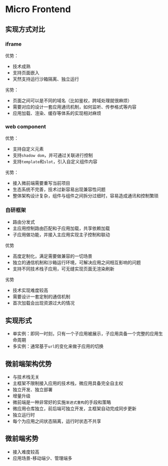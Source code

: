 # Micro Frontend

## 实现方式对比

### iframe

优势：

- 技术成熟
- 支持页面嵌入
- 天然支持运行沙箱隔离、独立运行

劣势：

- 页面之间可以是不同的域名（比如鉴权，跨域处理就很麻烦）
- 需要对应的设计一套应用通讯机制，如何监听、传参格式等内容
- 应用加载、渲染、缓存等体系的实现相对麻烦

### web component

优势：

- 支持自定义元素
- 支持`shadow dom`，并可通过关联进行控制
- 支持`template`和`slot`，引入自定义组件内容

劣势：

- 接入微前端需要重写当前项目
- 生态系统不完善，技术过新容易出现兼容性问题
- 整体架构设计复杂，组件与组件之间拆分过细时，容易造成通讯和控制繁琐

### 自研框架

- 路由分发式
- 主应用控制路由匹配和子应用加载，共享依赖加载
- 子应用做功能，并接入主应用实现主子控制和联动

优势

- 高度定制化，满足需要做兼容的一切场景
- 独立的通信机制和沙箱运行环境，可解决应用之间相互影响的问题
- 支持不同技术栈子应用，可无缝实现页面无渲染刷新

劣势

- 技术实现难度较高
- 需要设计一套定制的通信机制
- 首次加载会出现资源过大的情况

## 实现形式

- 单实例：即同一时刻，只有一个子应用被展示，子应用具备一个完整的应用生命周期
- 多实例：通常基于`url`的变化来做子应用的切换

## 微前端架构优势

- 与技术栈无关
- 主框架不限制接入应用的技术栈，微应用具备完全自主权
- 独立开发、独立部署
- 增量升级
- 微前端是一种非常好的实施`渐进式重构`的手段和策略
- 微应用仓库独立，前后端可独立开发，主框架自动完成同步更新
- 独立运行时
- 每个为应用之间状态隔离，运行时状态不共享

## 微前端劣势

- 接入难度较高
- 应用场景-移动端少、管理端多
